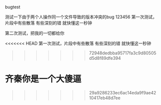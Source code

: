 bugtest

测试一下由于两个人操作同一个文件导致的版本冲突的bug
123456
第一次测试，片段中有些散落 有些深刻的错 就快懂这一秒钟

第二次测试，把我的一切都给你

<<<<<<< HEAD
第一次测试，片段中有些散落 有些深刻的错 就快懂这一秒钟 
>>>>>>> 72948dedbba95717fa3c9d80505d5d8f89dfe394




齐秦你是一个大傻逼
=======
>>>>>>> 29a9286233ec6ac14eda9f9ae4210417eb48d7ee
